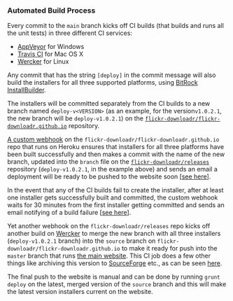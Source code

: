 ### Automated Build Process

Every commit to the `main` branch kicks off CI builds (that builds and runs all the unit tests) in three different CI services:

 - [AppVeyor](https://ci.appveyor.com/project/floydpink/flickr-downloadr-gtk) for Windows
 - [Travis CI](https://travis-ci.org/flickr-downloadr/flickr-downloadr-gtk) for Mac OS X
 - [Wercker](https://app.wercker.com/project/bykey/065aabc1580cec6d31a2daeef61548b0) for Linux

Any commit that has the string `[deploy]` in the commit message will also build the installers for all three supported platforms, using [BitRock InstallBuilder](http://installbuilder.bitrock.com/).

The installers will be committed separately from the CI builds to a new branch named `deploy-v<VERSION>` (as an example, for the version`v1.0.2.1`, the new branch will be `deploy-v1.0.2.1`) on the [`flickr-downloadr/flickr-downloadr.github.io`](https://github.com/flickr-downloadr/flickr-downloadr.github.io) repository.

[A custom webhook](https://github.com/flickr-downloadr/github-webhook) on the `flickr-downloadr/flickr-downloadr.github.io` repo that runs on Heroku ensures that installers for all three platforms have been built successfully and then makes a commit with the name of the new branch, updated into the `branch` file on the [`flickr-downloadr/releases`](https://github.com/flickr-downloadr/releases) repository (`deploy-v1.0.2.1`, in the example above) and sends an email a deployment will be ready to be pushed to the website soon [[see here](https://github.com/flickr-downloadr/github-webhook/blob/c88f106965878d62992db286fcdbca02385def1a/deploy/index.js#L59)].

In the event that any of the CI builds fail to create the installer, after at least one installer gets successfully built and committed, the custom webhook waits for 30 minutes from the first installer getting committed and sends an email notifying of a build failure [[see here](https://github.com/flickr-downloadr/github-webhook/blob/c88f106965878d62992db286fcdbca02385def1a/helpers/index.js#L68)].

Yet another webhook on the `flickr-downloadr/releases` repo kicks off another build on [Wercker](https://app.wercker.com/project/bykey/d981bd85d611e5bb2082c94959272851) to merge the new branch with all three installers (`deploy-v1.0.2.1` branch) into the `source` branch on `flickr-downloadr/flickr-downloadr.github.io` to make it ready for push into the `master` branch that runs [the main website](http://flickrdownloadr.com). This CI job does a few other things like archiving this version to [SourceForge](http://sourceforge.net/projects/flickr-downloadr/files/) etc., as can be seen [here](https://github.com/flickr-downloadr/releases/blob/master/wercker.yml).

The final push to the website is manual and can be done by running `grunt deploy` on the latest, merged version of the `source` branch and this will make the latest version installers current on the website.
